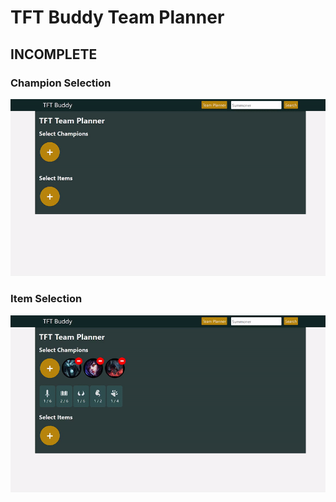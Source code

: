 # TFT Buddy Team Planner
## INCOMPLETE
### Champion Selection
![Example1](./tftbuddy/assets/tftbuddyex1.gif)
### Item Selection
![Example2](./tftbuddy/assets/tftbuddyex2.gif)
